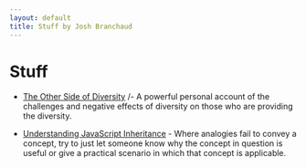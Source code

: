 ```yaml
---
layout: default
title: Stuff by Josh Branchaud
---
```


# Stuff

- [The Other Side of Diversity](https://medium.com/@ericajoy/the-other-side-of-diversity-1bb3de2f053e)
  /- A powerful personal account of the challenges and negative effects of
  diversity on those who are providing the diversity.

- [Understanding JavaScript Inheritance](https://alexsexton.com/blog/2013/04/understanding-javascript-inheritance/)
  \- Where analogies fail to convey a concept, try to just let someone know
  why the concept in question is useful or give a practical scenario in
  which that concept is applicable.
